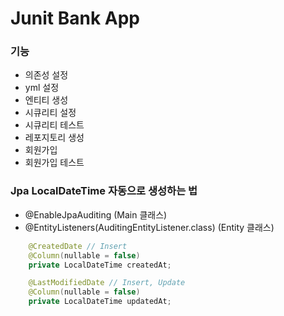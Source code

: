 # Junit Bank App

### 기능
- 의존성 설정
- yml 설정
- 엔티티 생성
- 시큐리티 설정
- 시큐리티 테스트
- 레포지토리 생성
- 회원가입
- 회원가입 테스트

### Jpa LocalDateTime 자동으로 생성하는 법
- @EnableJpaAuditing (Main 클래스)
- @EntityListeners(AuditingEntityListener.class) (Entity 클래스)
```java
    @CreatedDate // Insert
    @Column(nullable = false)
    private LocalDateTime createdAt;

    @LastModifiedDate // Insert, Update
    @Column(nullable = false)
    private LocalDateTime updatedAt;
```
